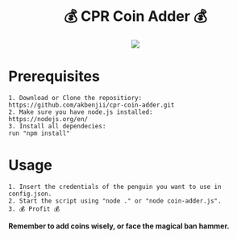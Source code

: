 <h1 align="center">💰  CPR Coin Adder 💰 </h1>


<p align="center"><img src="https://i.imgur.com/2WHchxe.png" /></p>

# Prerequisites
```
1. Download or Clone the repositiory:
https://github.com/akbenjii/cpr-coin-adder.git
2. Make sure you have node.js installed:
https://nodejs.org/en/
3. Install all dependecies:
run "npm install"
```
# Usage
```
1. Insert the credentials of the penguin you want to use in config.json.
2. Start the script using "node ." or "node coin-adder.js".
3. 💰 Profit 💰 
```
<b> Remember to add coins wisely, or face the magical ban hammer.</b>
